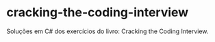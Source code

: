 # cracking-the-coding-interview
Soluções em C# dos exercícios do livro: Cracking the Coding Interview.
